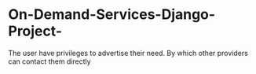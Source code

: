 # On-Demand-Services-Django-Project-
The user have privileges to advertise their need. By which other providers can contact them directly

